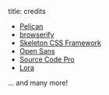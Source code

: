 title: credits

- [Pelican](http://blog.getpelican.com/)
- [browserify](http://browserify.org/)
- [Skeleton CSS Framework](http://getskeleton.com/)
- [Open Sans](http://www.google.com/fonts/specimen/Open+Sans)
- [Source Code Pro](http://www.google.com/fonts/specimen/Source+Code+Pro)
- [Lora](http://www.google.com/fonts/specimen/Lora)

... and many more!

